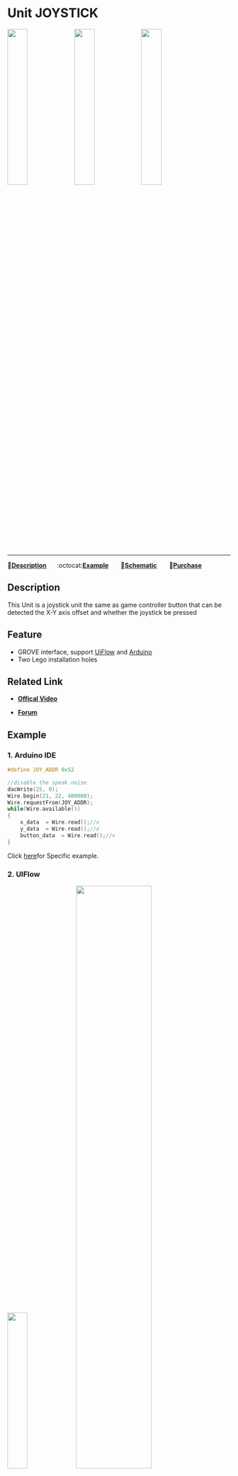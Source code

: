 # Unit JOYSTICK

<img src="assets/img/product_pics/unit/M5GO_Unit_joystick_01.png" width="30%" height="30%"><img src="assets/img/product_pics/unit/M5GO_Unit_joystick_02.png" width="30%" height="30%"><img src="assets/img/product_pics/unit/unit_joystick_grove_a.png" width="30%" height="30%">

***

:memo:**[Description](#Description)**&nbsp;&nbsp;&nbsp;&nbsp;&nbsp;&nbsp;:octocat:**[Example](#Example)**&nbsp;&nbsp;&nbsp;&nbsp;&nbsp;&nbsp; :electric_plug:**[Schematic](#Schematic)** &nbsp;&nbsp;&nbsp;&nbsp;&nbsp;&nbsp;🛒**[Purchase](https://www.aliexpress.com/store/product/M5Stack-Official-New-Joystick-Unit-MEGA328P-I2C-Grove-Connector-Compatible-X-Y-Axis-Button-for-ESP32/3226069_32921785624.html?spm=a2g1x.12024536.productList_2187621.10)**

## Description

This Unit is a joystick unit the same as game controller button that can be detected the X-Y axis offset and whether the joystick be pressed

## Feature

-  GROVE interface, support [UiFlow](http://flow.m5stack.com) and [Arduino](http://www.arduino.cc)
-  Two Lego installation holes

## Related Link

- **[Offical Video](https://www.youtube.com/channel/UCozgFVglWYQXbvTmGyS739w)**

- **[Forum](http://forum.m5stack.com/)**

## Example

### 1. Arduino IDE

```c++
#define JOY_ADDR 0x52

//disable the speak noise
dacWrite(25, 0);
Wire.begin(21, 22, 400000);
Wire.requestFrom(JOY_ADDR);
while(Wire.available())
{
    x_data  = Wire.read();//x
    y_data  = Wire.read();//x
    button_data  = Wire.read();//x
}
```

Click [here](https://github.com/m5stack/M5-ProductExampleCodes/tree/master/Unit/JOYSTICK/Arduino)for Specific example.

### 2. UIFlow

<img src="assets/img/product_pics/unit/unit_example/JOYSTICK/example_unit_joystick_01.png" width="30%" height="30%"> <img src="assets/img/product_pics/unit/unit_example/JOYSTICK/example_unit_joystick_02.png" width="58%" height="58%">

Click [here](https://github.com/m5stack/M5-ProductExampleCodes/tree/master/Unit/JOYSTICK/UIFlow)for Specific example.

## Schematic

<!-- <img src="assets/img/product_pics/unit/joystick_sch.JPG"> -->

### PinMap

<table>
 <tr><td>M5Core(GROVE A)</td><td>GPIO22</td><td>GPIO21</td><td>5V</td><td>GND</td></tr>
 <tr><td>JOYSTICK Unit</td><td>SCL</td><td>SDA</td><td>5V</td><td>GND</td></tr>
</table>